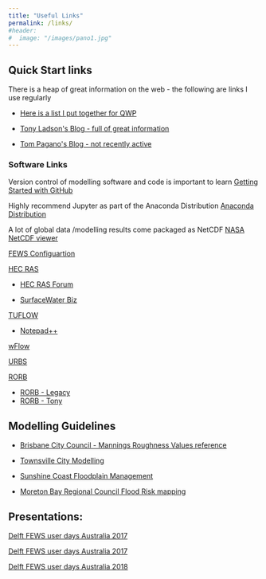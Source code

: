```yaml
---
title: "Useful Links"
permalink: /links/
#header:
#  image: "/images/pano1.jpg"
---
```


## Quick Start links
There is a heap of great information on the web - the following are links I use regularly

* [Here is a list I put together for QWP](https://qwp.org.au/useful-links/)

* [Tony Ladson's Blog - full of great information](https://tonyladson.wordpress.com/links/)

* [Tom Pagano's Blog - not recently active](http://tompagano.blogspot.com/)



### Software Links
Version control of modelling software and code is important to learn
[Getting Started with GitHub](http://kbroman.org/github_tutorial/)

Highly recommend Jupyter as part of the Anaconda Distribution
[Anaconda Distribution](https://www.anaconda.com/download/)

A lot of global data /modelling results come packaged as NetCDF 
[NASA NetCDF viewer](https://www.giss.nasa.gov/tools/panoply/download/)

[FEWS Configuartion](https://oss.deltares.nl/web/delft-fews/windows)


[HEC RAS](https://www.hec.usace.army.mil/software/hec-ras/)
  - [HEC RAS Forum](http://hecrasmodel.blogspot.com/)

 - [SurfaceWater Biz](http://www.surfacewater.biz/about-us/)

[TUFLOW](https://wiki.tuflow.com/index.php?title=Main_Page)
-   [Notepad++](https://wiki.tuflow.com/index.php?title=NotepadPlusPlus_Tips)

[wFlow](https://wflow.readthedocs.io/en/latest/)

[URBS](http://members.optusnet.com.au/~doncarroll/index.htm)

[RORB](https://www.harc.com.au/software/rorb/)
- [RORB - Legacy](https://www.monash.edu/engineering/departments/civil/research/themes/water/rorb)
- [RORB - Tony](https://tonyladson.wordpress.com/rorb/)


## Modelling Guidelines

* [Brisbane City Council - Mannings Roughness Values reference](https://www.brisbane.qld.gov.au/sites/default/files/ncd_appendixc_part3.pdf)

* [Townsville City Modelling](https://www.townsville.qld.gov.au/about-council/news-and-publications/reports-drawings-and-plans/engineering-reports)

* [Sunshine Coast Floodplain Management](https://www.sunshinecoast.qld.gov.au/Environment/Rivers-and-Coast/Floodplain-Management)

* [Moreton Bay Regional Council Flood Risk mapping](https://www.moretonbay.qld.gov.au/mbrc-planning-scheme/info-sheets/flood-check-vs-overlay-mapping/)

## Presentations:

[Delft FEWS user days Australia 2017](https://oss.deltares.nl/web/delft-fews/dfuda-2016)

[Delft FEWS user days Australia 2017](https://oss.deltares.nl/web/delft-fews/dfuda-2017)

[Delft FEWS user days Australia 2018](https://oss.deltares.nl/web/delft-fews/dfuda-2018)